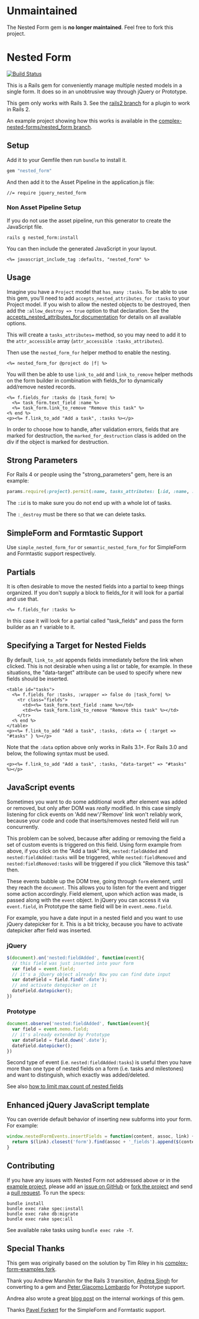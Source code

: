 # Unmaintained

The Nested Form gem is **no longer maintained**. Feel free to fork this project.

# Nested Form

[<img src="https://secure.travis-ci.org/ryanb/nested_form.png?branch=master" alt="Build Status" />](http://travis-ci.org/ryanb/nested_form)

This is a Rails gem for conveniently manage multiple nested models in a single form. It does so in an unobtrusive way through jQuery or Prototype.

This gem only works with Rails 3. See the [rails2 branch](https://github.com/ryanb/nested_form/tree/rails2) for a plugin to work in Rails 2.

An example project showing how this works is available in the [complex-nested-forms/nested_form branch](https://github.com/ryanb/complex-form-examples/tree/nested_form).


## Setup

Add it to your Gemfile then run `bundle` to install it.

```ruby
gem "nested_form"
```

And then add it to the Asset Pipeline in the application.js file:

```
//= require jquery_nested_form
```

### Non Asset Pipeline Setup

If you do not use the asset pipeline, run this generator to create the JavaScript file.

```
rails g nested_form:install
```

You can then include the generated JavaScript in your layout.

```erb
<%= javascript_include_tag :defaults, "nested_form" %>
```

## Usage

Imagine you have a `Project` model that `has_many :tasks`. To be able to use this gem, you'll need to add `accepts_nested_attributes_for :tasks` to your Project model. If you wish to allow the nested objects to be destroyed, then add the `:allow_destroy => true` option to that declaration. See the [accepts_nested_attributes_for documentation](http://api.rubyonrails.org/classes/ActiveRecord/NestedAttributes/ClassMethods.html#method-i-accepts_nested_attributes_for) for details on all available options.

This will create a `tasks_attributes=` method, so you may need to add it to the `attr_accessible` array (`attr_accessible :tasks_attributes`).

Then use the `nested_form_for` helper method to enable the nesting.

```erb
<%= nested_form_for @project do |f| %>
```

You will then be able to use `link_to_add` and `link_to_remove` helper methods on the form builder in combination with fields_for to dynamically add/remove nested records.

```erb
<%= f.fields_for :tasks do |task_form| %>
  <%= task_form.text_field :name %>
  <%= task_form.link_to_remove "Remove this task" %>
<% end %>
<p><%= f.link_to_add "Add a task", :tasks %></p>
```

In order to choose how to handle, after validation errors, fields that are
marked for destruction, the `marked_for_destruction` class is added on the div
if the object is marked for destruction.

## Strong Parameters
For Rails 4 or people using the "strong_parameters" gem, here is an example:

```ruby
params.require(:project).permit(:name, tasks_attributes: [:id, :name, :_destroy])
```

The `:id` is to make sure you do not end up with a whole lot of tasks.

The `:_destroy` must be there so that we can delete tasks.

## SimpleForm and Formtastic Support

Use `simple_nested_form_for` or `semantic_nested_form_for` for SimpleForm and Formtastic support respectively.


## Partials

It is often desirable to move the nested fields into a partial to keep things organized. If you don't supply a block to fields_for it will look for a partial and use that.

```erb
<%= f.fields_for :tasks %>
```

In this case it will look for a partial called "task_fields" and pass the form builder as an `f` variable to it.


## Specifying a Target for Nested Fields

By default, `link_to_add` appends fields immediately before the link when
clicked.  This is not desirable when using a list or table, for example.  In
these situations, the "data-target" attribute can be used to specify where new
fields should be inserted.

```erb
<table id="tasks">
  <%= f.fields_for :tasks, :wrapper => false do |task_form| %>
    <tr class="fields">
      <td><%= task_form.text_field :name %></td>
      <td><%= task_form.link_to_remove "Remove this task" %></td>
    </tr>
  <% end %>
</table>
<p><%= f.link_to_add "Add a task", :tasks, :data => { :target => "#tasks" } %></p>
```

Note that the `:data` option above only works in Rails 3.1+.  For Rails 3.0 and
below, the following syntax must be used.

```erb
<p><%= f.link_to_add "Add a task", :tasks, "data-target" => "#tasks" %></p>
```


## JavaScript events

Sometimes you want to do some additional work after element was added or removed, but only
after DOM was _really_ modified. In this case simply listening for click events on
'Add new'/'Remove' link won't reliably work, because your code and code that inserts/removes
nested field will run concurrently.

This problem can be solved, because after adding or removing the field a set of custom events
is triggered on this field. Using form example from above, if you click on the "Add a task" link,
`nested:fieldAdded` and `nested:fieldAdded:tasks` will be triggered, while
`nested:fieldRemoved` and `nested:fieldRemoved:tasks` will be triggered if you click
"Remove this task" then.

These events bubble up the DOM tree, going through `form` element, until they reach the `document`.
This allows you to listen for the event and trigger some action accordingly. Field element, upon
which action was made, is passed along with the `event` object. In jQuery you can access it
via `event.field`, in Prototype the same field will be in `event.memo.field`.

For example, you have a date input in a nested field and you want to use jQuery datepicker
for it. This is a bit tricky, because you have to activate datepicker after field was inserted.

### jQuery

```javascript
$(document).on('nested:fieldAdded', function(event){
  // this field was just inserted into your form
  var field = event.field;
  // it's a jQuery object already! Now you can find date input
  var dateField = field.find('.date');
  // and activate datepicker on it
  dateField.datepicker();
})
```

### Prototype

```javascript
document.observe('nested:fieldAdded', function(event){
  var field = event.memo.field;
  // it's already extended by Prototype
  var dateField = field.down('.date');
  dateField.datepicker();
})
```

Second type of event (i.e. `nested:fieldAdded:tasks`) is useful then you have more than one type
of nested fields on a form (i.e. tasks and milestones) and want to distinguish, which exactly
was added/deleted.

See also [how to limit max count of nested fields](https://github.com/ryanb/nested_form/wiki/How-to:-limit-max-count-of-nested-fields)

## Enhanced jQuery JavaScript template

You can override default behavior of inserting new subforms into your form. For example:

```javascript
window.nestedFormEvents.insertFields = function(content, assoc, link) {
  return $(link).closest('form').find(assoc + '_fields').append($(content));
}
```

## Contributing

If you have any issues with Nested Form not addressed above or in the [example project](https://github.com/ryanb/complex-form-examples/tree/nested_form), please add an [issue on GitHub](https://github.com/ryanb/nested_form/issues) or [fork the project](https://help.github.com/articles/fork-a-repo) and send a [pull request](https://help.github.com/articles/using-pull-requests). To run the specs:

```
bundle install
bundle exec rake spec:install
bundle exec rake db:migrate
bundle exec rake spec:all
```

See available rake tasks using `bundle exec rake -T`.

## Special Thanks

This gem was originally based on the solution by Tim Riley in his [complex-form-examples fork](https://github.com/timriley/complex-form-examples/tree/unobtrusive-jquery-deep-fix2).

Thank you Andrew Manshin for the Rails 3 transition, [Andrea Singh](https://github.com/madebydna) for converting to a gem and [Peter Giacomo Lombardo](https://github.com/pglombardo) for Prototype support.

Andrea also wrote a great [blog post](http://blog.madebydna.com/all/code/2010/10/07/dynamic-nested-froms-with-the-nested-form-gem.html) on the internal workings of this gem.

Thanks [Pavel Forkert](https://github.com/fxposter) for the SimpleForm and Formtastic support.
